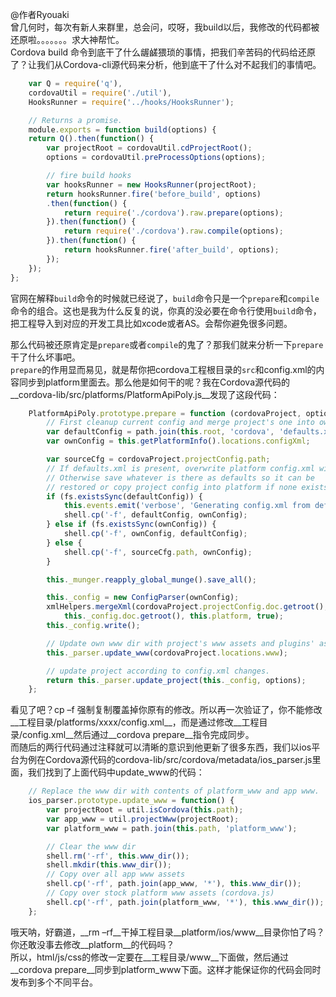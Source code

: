 @作者Ryouaki<br>
  曾几何时，每次有新人来群里，总会问，哎呀，我build以后，我修改的代码都被还原啦。。。。。。。求大神帮忙。<br>
  Cordova build 命令到底干了什么龌鹾猥琐的事情，把我们辛苦码的代码给还原了？让我们从Cordova-cli源代码来分析，他到底干了什么对不起我们的事情吧。<br>
```javascript
    var Q = require('q'),
    cordovaUtil = require('./util'),
    HooksRunner = require('../hooks/HooksRunner');

    // Returns a promise.
    module.exports = function build(options) {
    return Q().then(function() {
        var projectRoot = cordovaUtil.cdProjectRoot();
        options = cordovaUtil.preProcessOptions(options);

        // fire build hooks
        var hooksRunner = new HooksRunner(projectRoot);
        return hooksRunner.fire('before_build', options)
        .then(function() {
            return require('./cordova').raw.prepare(options);
        }).then(function() {
            return require('./cordova').raw.compile(options);
        }).then(function() {
            return hooksRunner.fire('after_build', options);
        });
    });
};
```
官网在解释`build`命令的时候就已经说了，`build`命令只是一个`prepare`和`compile`命令的组合。这也是我为什么反复的说，你真的没必要在命令行使用`build`命令，把工程导入到对应的开发工具比如xcode或者AS。会帮你避免很多问题。<br>

那么代码被还原肯定是`prepare`或者`compile`的鬼了？那我们就来分析一下`prepare`干了什么坏事吧。<br>
`prepare`的作用显而易见，就是帮你把cordova工程根目录的`src`和config.xml的内容同步到platform里面去。那么他是如何干的呢？我在Cordova源代码的__cordova-lib/src/platforms/PlatformApiPoly.js__发现了这段代码：<br>
```javascript
	PlatformApiPoly.prototype.prepare = function (cordovaProject, options) {
		// First cleanup current config and merge project's one into own
		var defaultConfig = path.join(this.root, 'cordova', 'defaults.xml');
		var ownConfig = this.getPlatformInfo().locations.configXml;

		var sourceCfg = cordovaProject.projectConfig.path;
		// If defaults.xml is present, overwrite platform config.xml with it.
		// Otherwise save whatever is there as defaults so it can be
		// restored or copy project config into platform if none exists.
		if (fs.existsSync(defaultConfig)) {
			this.events.emit('verbose', 'Generating config.xml from defaults for platform "' + this.platform + '"');
			shell.cp('-f', defaultConfig, ownConfig);
		} else if (fs.existsSync(ownConfig)) {
			shell.cp('-f', ownConfig, defaultConfig);
		} else {
			shell.cp('-f', sourceCfg.path, ownConfig);
		}

		this._munger.reapply_global_munge().save_all();

		this._config = new ConfigParser(ownConfig);
		xmlHelpers.mergeXml(cordovaProject.projectConfig.doc.getroot(),
			this._config.doc.getroot(), this.platform, true);
		this._config.write();

		// Update own www dir with project's www assets and plugins' assets and js-files
		this._parser.update_www(cordovaProject.locations.www);

		// update project according to config.xml changes.
		return this._parser.update_project(this._config, options);
	};
```
看见了吧？cp –f 强制复制覆盖掉你原有的修改。所以再一次验证了，你不能修改__工程目录/platforms/xxxx/config.xml__，而是通过修改__工程目录/config.xml__然后通过__cordova prepare__指令完成同步。<br>
而随后的两行代码通过注释就可以清晰的意识到他更新了很多东西，我们以ios平台为例在Cordova源代码的cordova-lib/src/cordova/metadata/ios_parser.js里面，我们找到了上面代码中update_www的代码：
```javascript
	// Replace the www dir with contents of platform_www and app www.
	ios_parser.prototype.update_www = function() {
		var projectRoot = util.isCordova(this.path);
		var app_www = util.projectWww(projectRoot);
		var platform_www = path.join(this.path, 'platform_www');

		// Clear the www dir
		shell.rm('-rf', this.www_dir());
		shell.mkdir(this.www_dir());
		// Copy over all app www assets
		shell.cp('-rf', path.join(app_www, '*'), this.www_dir());
		// Copy over stock platform www assets (cordova.js)
		shell.cp('-rf', path.join(platform_www, '*'), this.www_dir());
	};
```
哦天呐，好霸道，__rm –rf__干掉工程目录__platform/ios/www__目录你怕了吗？你还敢没事去修改__platform__的代码吗？<br>
所以，html/js/css的修改一定要在__工程目录/www__下面做，然后通过__cordova prepare__同步到platform_www下面。这样才能保证你的代码会同时发布到多个不同平台。
